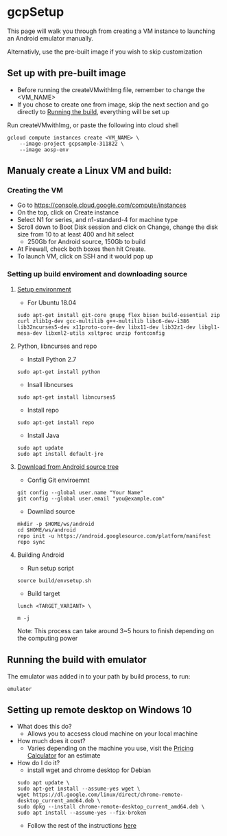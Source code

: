 # gcpSetup
This page will walk you through from creating a VM instance to launching an Android emulator manually.

Alternativly, use the pre-built image if you wish to skip customization

## Set up with pre-built image
- Before running the createVMwithImg file, remember to change the <VM_NAME>
- If you chose to create one from image, skip the next section and go directly to [Running the build](https://github.com/Alwin-Lin/gcpSetup/blob/master/README.md#running-the-build-with-emulator
), everything will be set up

Run createVMwithImg, or paste the following into cloud shell
``` 
gcloud compute instances create <VM_NAME> \
    --image-project gcpsample-311822 \
    --image aosp-env
```

## Manualy create a Linux VM and build:
### Creating the VM
- Go to https://console.cloud.google.com/compute/instances
- On the top, click on Create instance
- Select N1 for series, and n1-standard-4 for machine type 
- Scroll down to Boot Disk session and click on Change, change the disk size from 10 to at least 400 and hit select
   - 250Gb for Android source, 150Gb to build
- At Firewall, check both boxes then hit Create.
- To launch VM, click on SSH and it would pop up

### Setting up build enviroment and downloading source

1. [Setup environment](https://source.android.com/setup/build/initializing)
   - For Ubuntu 18.04
   ```
   sudo apt-get install git-core gnupg flex bison build-essential zip curl zlib1g-dev gcc-multilib g++-multilib libc6-dev-i386 lib32ncurses5-dev x11proto-core-dev libx11-dev lib32z1-dev libgl1-mesa-dev libxml2-utils xsltproc unzip fontconfig
   ```
2. Python, libncurses and repo
   - Install Python 2.7
   
   ```
   sudo apt-get install python
   ```
   - Insall libncurses 
   
   ``` 
   sudo apt-get install libncurses5
   ```
   - Install repo

   ```
   sudo apt-get install repo
   ```
   
   -  Install Java 
   ```
   sudo apt update
   sudo apt install default-jre
   ```


3. [Download from Android source tree](https://source.android.com/setup/build/downloading)

   - Config Git enviroemnt
   ``` 
   git config --global user.name "Your Name"
   git config --global user.email "you@example.com" 
   ```
   - Downliad source
   ```
   mkdir -p $HOME/ws/android
   cd $HOME/ws/android
   repo init -u https://android.googlesource.com/platform/manifest
   repo sync
   ```
4. Building Android
   - Run setup script
   ```
   source build/envsetup.sh
   ```
   - Build target
   ```
   lunch <TARGET_VARIANT> \
   
   m -j
   ```
   Note: This process can take around 3~5 hours to finish depending on the computing power

## Running the build with emulator
The emulator was added in to your path by build process, to run: 
``` 
emulator
```

## Setting up remote desktop on Windows 10
- What does this do?
    - Allows you to accsess cloud machine on your local machine
- How much does it cost?
    - Varies depending on the machine you use, visit the [Pricing Calculator](https://cloud.google.com/products/calculator#id=6bfdb97f-013e-480a-b02a-a9192be6ce09) for an estimate
- How do I do it?
    - install wget and chrome desktop for Debian
    ``` 
    sudo apt update \
    sudo apt-get install --assume-yes wget \
    wget https://dl.google.com/linux/direct/chrome-remote-desktop_current_amd64.deb \
    sudo dpkg --install chrome-remote-desktop_current_amd64.deb \
    sudo apt install --assume-yes --fix-broken
    ``` 
    -  Follow the rest of the instructions [here](https://cloud.google.com/architecture/chrome-desktop-remote-on-compute-engine#configuring_and_starting_the_chrome_remote_desktop_service)
